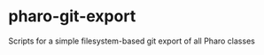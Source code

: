 pharo-git-export
================

Scripts for a simple filesystem-based git export of all Pharo classes
